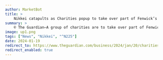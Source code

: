 ```yaml
---
author: MarketBot
title: >
    Nikkei catapults as Charities popup to take over part of Fenwick’s former Bond Street store
summary: >
    © The Guardian—A group of charities are to take over part of Fenwick’s former Bond Street department store next month, bringing secondhand clothing to one of London’s most exclusive shopping locations.
image: up1.png
tags: ["News", "Nikkei", "^N225"]
date: 2024-01-19
redirect_to: https://www.theguardian.com/business/2024/jan/20/charities-popup-to-take-over-part-of-fenwick-former-bond-street-store-london
redirect_enabled: true
---
```


